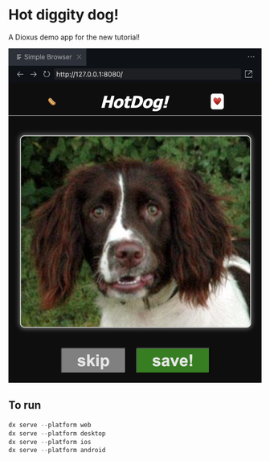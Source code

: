 # Hot diggity dog!

A Dioxus demo app for the new tutorial!

![Demo](/assets/screenshot.png)

## To run

```rust
dx serve --platform web
dx serve --platform desktop
dx serve --platform ios
dx serve --platform android
```
